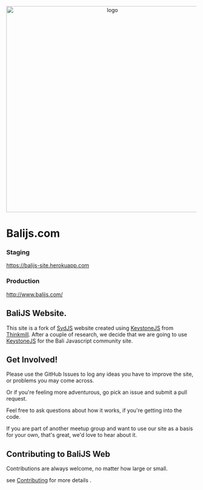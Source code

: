 
<p align="center">
  <a href="http://www.balijs.com/">
    <img alt="logo" src="https://github.com/BaliJS/balijs-web/blob/public/public/images/balijs-full.png?raw=true" width="546">
  </a>
</p>

Balijs.com
=========

### Staging

https://balijs-site.herokuapp.com

### Production

http://www.balijs.com/


## BaliJS Website.

This site is a fork of [SydJS](https://github.com/JedWatson/sydjs-site) website created using [KeystoneJS](http://keystonejs.com) from [Thinkmill](http://www.thinkmill.com.au).
After a couple of research, we decide that we are going to use [KeystoneJS](http://keystonejs.com) for the Bali Javascript community site.

## Get Involved!

Please use the GitHub Issues to log any ideas you have to improve the site, or problems you may come across.

Or if you're feeling more adventurous, go pick an issue and submit a pull request.

Feel free to ask questions about how it works, if you're getting into the code.

If you are part of another meetup group and want to use our site as a basis for your own, that's great, we'd love to hear about it.

## Contributing to BaliJS Web

Contributions are always welcome, no matter how large or small.

see [Contributing](CONTRIBUTING.md) for more details .
